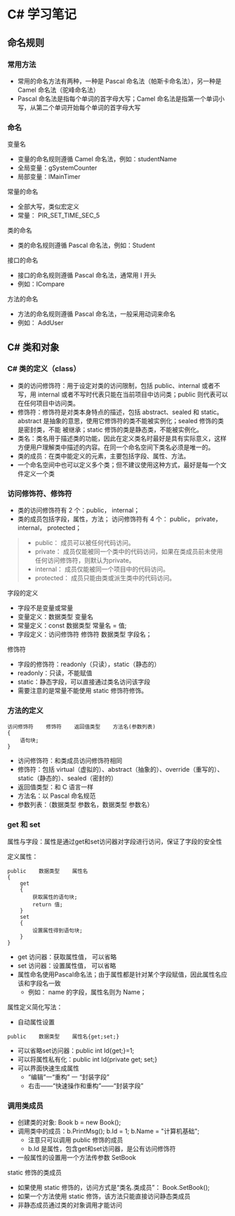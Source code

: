 # C# 学习笔记

## 命名规则

### 常用方法

- 常用的命名方法有两种，一种是 Pascal 命名法（帕斯卡命名法），另一种是 Camel 命名法（驼峰命名法）
- Pascal 命名法是指每个单词的首字母大写；Camel 命名法是指第一个单词小写，从第二个单词开始每个单词的首字母大写

### 命名

变量名

- 变量的命名规则遵循 Camel 命名法，例如：studentName
- 全局变量：gSystemCounter
- 局部变量：lMainTimer

常量的命名

- 全部大写，类似宏定义
- 常量： PIR_SET_TIME_SEC_5

类的命名

- 类的命名规则遵循 Pascal 命名法，例如：Student

接口的命名

- 接口的命名规则遵循 Pascal 命名法，通常用 I 开头
- 例如：ICompare

方法的命名

- 方法的命名规则遵循 Pascal 命名法，一般采用动词来命名
- 例如： AddUser

## C# 类和对象

### C# 类的定义（class）

- 类的访问修饰符：用于设定对类的访问限制，包括 public、internal 或者不写，用 internal 或者不写时代表只能在当前项目中访问类；public 则代表可以在任何项目中访问类。
- 修饰符：修饰符是对类本身特点的描述，包括 abstract、sealed 和 static。abstract 是抽象的意思，使用它修饰符的类不能被实例化；sealed 修饰的类是密封类，不能 被继承；static 修饰的类是静态类，不能被实例化。
- 类名：类名用于描述类的功能，因此在定义类名时最好是具有实际意义，这样方便用户理解类中描述的内容。在同一个命名空间下类名必须是唯一的。
- 类的成员：在类中能定义的元素，主要包括字段、属性、方法。
- 一个命名空间中也可以定义多个类；但不建议使用这种方式，最好是每一个文件定义一个类

### 访问修饰符、修饰符

- 类的访问修饰符有 2 个：public， internal；
- 类的成员包括字段，属性，方法； 访问修饰符有 4 个： public， private， internal， protected；

> - public： 成员可以被任何代码访问。
> - private： 成员仅能被同一个类中的代码访问，如果在类成员前未使用任何访问修饰符，则默认为private。
> - internal： 成员仅能被同一个项目中的代码访问。
> - protected： 成员只能由类或派生类中的代码访问。

字段的定义

- 字段不是变量或常量
- 变量定义：数据类型  变量名
- 常量定义：const 数据类型 常量名 = 值;
- 字段定义：访问修饰符  修饰符  数据类型  字段名；

修饰符

- 字段的修饰符：readonly（只读），static（静态的）
- readonly：只读，不能赋值
- static：静态字段，可以直接通过类名访问该字段
- 需要注意的是常量不能使用 static 修饰符修饰。

### 方法的定义

```
访问修饰符    修饰符    返回值类型    方法名(参数列表)
{
    语句块;
}
```

- 访问修饰符：和类成员访问修饰符相同
- 修饰符：包括 virtual（虚拟的）、abstract（抽象的）、override（重写的）、static（静态的）、sealed（密封的）
- 返回值类型：和 C 语言一样
- 方法名：以 Pascal 命名规范
- 参数列表：（数据类型 参数名，数据类型 参数名）

### get 和 set

属性与字段：属性是通过get和set访问器对字段进行访问，保证了字段的安全性

定义属性：

```
public    数据类型    属性名
{
    get
    {
        获取属性的语句块;
        return 值;
    }
    set
    {
        设置属性得到语句块;
    }
}
```

- get 访问器：获取属性值， 可以省略
- set 访问器：设置属性值， 可以省略
- 属性命名使用Pascal命名法；由于属性都是针对某个字段赋值，因此属性名应该和字段名一致
  - 例如： name 的字段，属性名则为 Name；

属性定义简化写法：

- 自动属性设置

```
public    数据类型    属性名{get;set;}
```

- 可以省略set访问器：public int Id{get;}=1;
- 可以将属性私有化：public int Id{private get; set;}
- 可以界面快速生成属性
  - “编辑”一“重构” 一 “封装字段”
  - 右击——“快速操作和重构”——“封装字段”

### 调用类成员

- 创建类的对象: Book b = new Book();
- 调用类中的成员：b.PrintMsg(); b.Id = 1; b.Name = "计算机基础";
  - 注意只可以调用 public 修饰的成员
  - b.Id 是属性，包含get和set访问器，是公有访问修饰符
- 一般属性的设置用一个方法传参数 SetBook

static 修饰的类成员

- 如果使用 static 修饰的，访问方式是“类名.类成员”： Book.SetBook();
- 如果一个方法使用 static 修饰，该方法只能直接访问静态类成员
- 非静态成员通过类的对象调用才能访问
